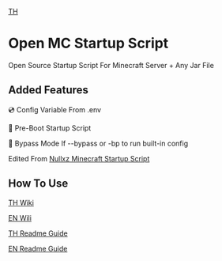 [TH](https://github.com/ThelabDevelopment/Open_MC_Startup_Script/blob/main/GuideAndInfo/THReadme.md)
# Open MC Startup Script
Open Source Startup Script For Minecraft Server + Any Jar File


## Added Features
💿 Config Variable From .env

📃 Pre-Boot Startup Script

📀 Bypass Mode If --bypass or -bp to run built-in config

Edited From [Nullxz Minecraft Startup Script](https://github.com/nullxz/minecraft-start-script)

## How To Use
[TH Wiki]()

[EN Wili]()

[TH Readme Guide]()

[EN Readme Guide]()
